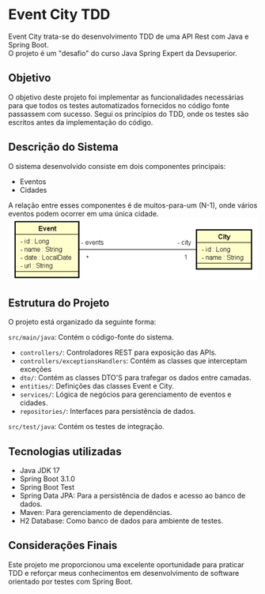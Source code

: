 # Event City TDD

Event City trata-se do desenvolvimento TDD de uma API Rest com Java e Spring Boot.   
O projeto é um "desafio" do curso Java Spring Expert da Devsuperior.


## Objetivo

O objetivo deste projeto foi implementar as funcionalidades necessárias para que todos os testes automatizados fornecidos no código fonte passassem com sucesso. Segui os princípios do TDD, onde os testes são escritos antes da implementação do código.

## Descrição do Sistema

O sistema desenvolvido consiste em dois componentes principais:
* Eventos
* Cidades  

A relação entre esses componentes é de muitos-para-um (N-1), onde vários eventos podem ocorrer em uma única cidade. 
![Modelo Conceitual](https://github.com/diesantana/assets/blob/main/img/desafioEventCityTDD/domain-model.jpg?raw=true)

## Estrutura do Projeto

O projeto está organizado da seguinte forma:    

```src/main/java```: Contém o código-fonte do sistema.  
- ```controllers/```: Controladores REST para exposição das APIs.
- ```controllers/exceptionsHandlers```: Contém as classes que interceptam exceções
- ```dto/```: Contém as classes DTO'S para trafegar os dados entre camadas. 
- ```entities/```: Definições das classes Event e City.
- ```services/```: Lógica de negócios para gerenciamento de eventos e cidades.
- ```repositories/```:  Interfaces para persistência de dados.

```src/test/java```: Contém os testes de integração.

## Tecnologias utilizadas
- Java JDK 17
- Spring Boot 3.1.0
- Spring Boot Test
- Spring Data JPA: Para a persistência de dados e acesso ao banco de dados.
- Maven: Para gerenciamento de dependências.
- H2 Database: Como banco de dados para ambiente de testes.

## Considerações Finais
Este projeto me proporcionou uma excelente oportunidade para praticar TDD e reforçar meus conhecimentos em desenvolvimento de software orientado por testes com Spring Boot.
